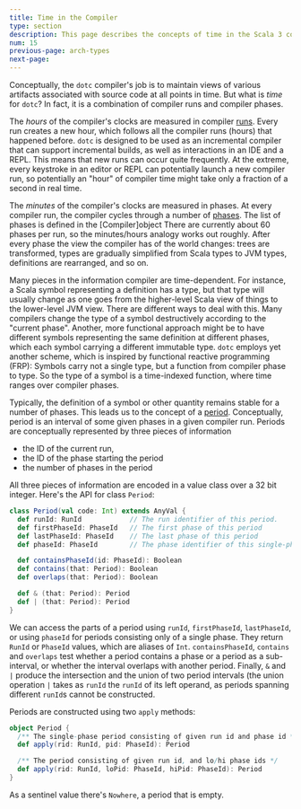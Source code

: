 ```yaml
---
title: Time in the Compiler
type: section
description: This page describes the concepts of time in the Scala 3 compiler.
num: 15
previous-page: arch-types
next-page:
---
```


Conceptually, the `dotc` compiler's job is to maintain views of various
artifacts associated with source code at all points in time.  But what is
*time* for `dotc`? In fact, it is a combination of compiler runs and compiler
phases.

The *hours* of the compiler's clocks are measured in compiler [runs]. Every run
creates a new hour, which follows all the compiler runs (hours) that happened
before. `dotc` is designed to be used as an incremental compiler that can
support incremental builds, as well as interactions in an IDE and a REPL. This
means that new runs can occur quite frequently.  At the extreme, every
keystroke in an editor or REPL can potentially launch a new compiler run, so
potentially an "hour" of compiler time might take only a fraction of a second
in real time.

The *minutes* of the compiler's clocks are measured in phases. At every
compiler run, the compiler cycles through a number of [phases]. The list of
phases is defined in the [Compiler]object There are currently about 60 phases
per run, so the minutes/hours analogy works out roughly. After every phase the
view the compiler has of the world changes: trees are transformed,  types are
gradually simplified from Scala types to JVM types, definitions are rearranged,
and so on.

Many pieces in the information compiler are time-dependent. For instance, a
Scala symbol representing a definition has a type, but that type will usually
change as one goes from the higher-level Scala view of things to the
lower-level JVM view. There are different ways to deal with this. Many
compilers change the type of a symbol destructively according to the "current
phase". Another, more functional approach might be to have different symbols
representing the same definition at different phases, which each symbol
carrying a different immutable type. `dotc` employs yet another scheme, which
is inspired by functional reactive programming (FRP): Symbols carry not a
single type, but a function from compiler phase to type. So the type of a
symbol is a time-indexed function, where time ranges over compiler phases.

Typically, the definition of a symbol or other quantity remains stable for a
number of phases. This leads us to the concept of a [period]. Conceptually,
period is an interval of some given phases in a given compiler run. Periods
are conceptually represented by three pieces of information

* the ID of the current run,
* the ID of the phase starting the period
* the number of phases in the period

All three pieces of information are encoded in a value class over a 32 bit
integer. Here's the API for class `Period`:

```scala
class Period(val code: Int) extends AnyVal {
  def runId: RunId            // The run identifier of this period.
  def firstPhaseId: PhaseId   // The first phase of this period
  def lastPhaseId: PhaseId    // The last phase of this period
  def phaseId: PhaseId        // The phase identifier of this single-phase period

  def containsPhaseId(id: PhaseId): Boolean
  def contains(that: Period): Boolean
  def overlaps(that: Period): Boolean

  def & (that: Period): Period
  def | (that: Period): Period
}
```

We can access the parts of a period using `runId`, `firstPhaseId`,
`lastPhaseId`, or using `phaseId` for periods consisting only of a single
phase. They return `RunId` or `PhaseId` values, which are aliases of `Int`.
`containsPhaseId`, `contains` and `overlaps` test whether a period contains a
phase or a period as a sub-interval, or whether the interval overlaps with
another period. Finally, `&` and `|` produce the intersection and the union of
two period intervals (the union operation `|` takes as `runId` the `runId` of
its left operand, as periods spanning different `runId`s cannot be constructed.

Periods are constructed using two `apply` methods:

```scala
object Period {
  /** The single-phase period consisting of given run id and phase id */
  def apply(rid: RunId, pid: PhaseId): Period

  /** The period consisting of given run id, and lo/hi phase ids */
  def apply(rid: RunId, loPid: PhaseId, hiPid: PhaseId): Period
}
```

As a sentinel value there's `Nowhere`, a period that is empty.

[runs]: https://github.com/lampepfl/dotty/blob/a527f3b1e49c0d48148ccfb2eb52e3302fc4a349/compiler/src/dotty/tools/dotc/Run.scala
[phases]: https://github.com/lampepfl/dotty/blob/a527f3b1e49c0d48148ccfb2eb52e3302fc4a349/compiler/src/dotty/tools/dotc/core/Phases.scala
[period]: https://github.com/lampepfl/dotty/blob/a527f3b1e49c0d48148ccfb2eb52e3302fc4a349/compiler/src/dotty/tools/dotc/core/Periods.scala
